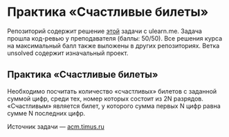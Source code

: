 ﻿# ﻿Практика «Счастливые билеты»
Репозиторий содержит решение [этой](https://ulearn.me/course/basicprogramming2/Praktika_Schastlivye_bilety__8045998a-36c9-436d-8b10-fa1cd5d94388) задачи с ulearn.me.
Задача прошла код-ревью у преподавателя (баллы: 50/50). Все решения курса на максимальный балл также выложены в других репозиториях.
Ветка unsolved содержит изначальный проект.

## Практика «Счастливые билеты»

Необходимо посчитать количество «счастливых» билетов с заданной суммой цифр, среди тех, номер которых состоит из 2N разрядов. «Счастливым» является билет, у которого сумма первых N цифр равна сумме N последних цифр.

Источник задачи —  [acm.timus.ru](http://acm.timus.ru/problem.aspx?num=1036)
